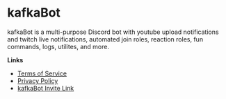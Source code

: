 # kafkaBot

kafkaBot is a multi-purpose Discord bot with youtube upload notifications and twitch live notifications, automated join roles, reaction roles, fun commands, logs, utilites, and more.

**Links**

- [Terms of Service](https://konnatoad.github.io/kafkaBot-Terms-of-Service/)
- [Privacy Policy](https://konnatoad.github.io/kafkaBot-Privacy-Policy/)
- [kafkaBot Invite Link](https://discord.com/oauth2/authorize?client_id=1238981186035122257)
